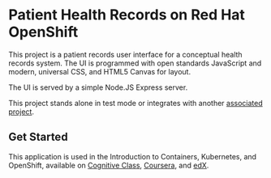 # Patient Health Records on Red Hat OpenShift
This project is a patient records user interface for a conceptual health records system. The UI is programmed with open standards JavaScript and modern, universal CSS, and HTML5 Canvas for layout.

The UI is served by a simple Node.JS Express server.

This project stands alone in test mode or integrates with another [associated project](https://github.com/ajp-io/patient-db-adapter).

## Get Started
This application is used in the Introduction to Containers, Kubernetes, and OpenShift, available on [Cognitive Class](https://cognitiveclass.ai/courses/kubernetes-course), [Coursera](https://www.coursera.org/learn/getting-started-with-kubernetes-openshift), and [edX](https://courses.edx.org/courses/course-v1:IBM+CC0201EN+3T2020/course/).
